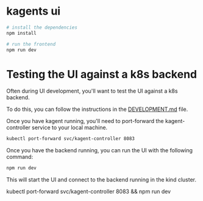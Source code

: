 # kagents ui


```bash
# install the dependencies
npm install

# run the frontend
npm run dev
```

# Testing the UI against a k8s backend

Often during UI development, you'll want to test the UI against a k8s backend.

To do this, you can follow the instructions in the [DEVELOPMENT.md](../DEVELOPMENT.md) file.

Once you have kagent running, you'll need to port-forward the kagent-controller service to your local machine.

```bash
kubectl port-forward svc/kagent-controller 8083
```

Once you have the backend running, you can run the UI with the following command:

```bash
npm run dev
```

This will start the UI and connect to the backend running in the kind cluster.

kubectl port-forward svc/kagent-controller 8083 && npm run dev